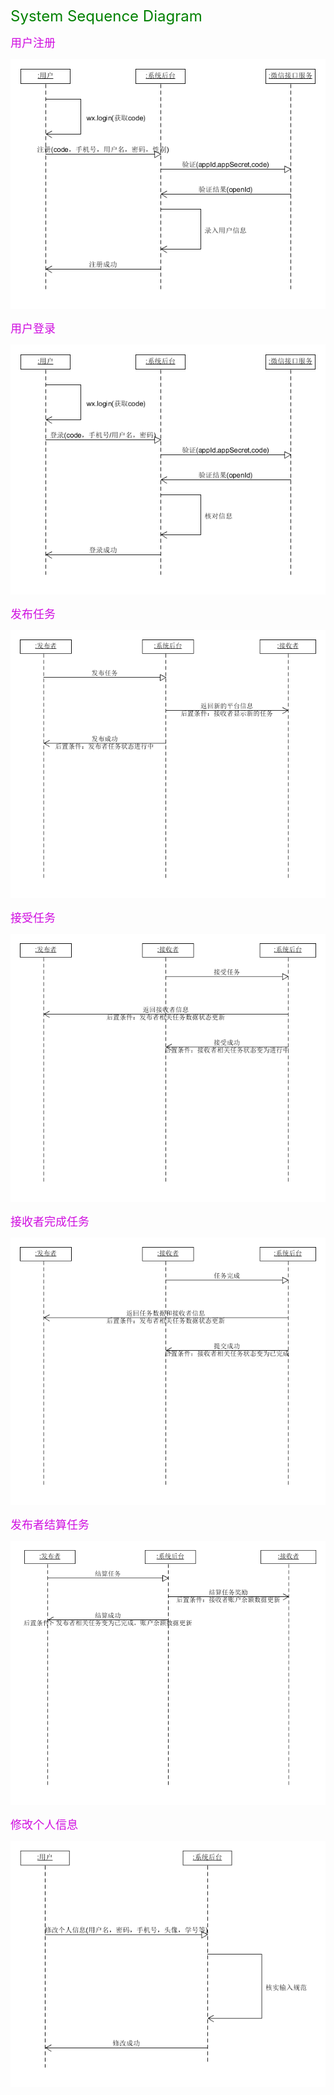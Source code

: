 <font color=green size = 5>System Sequence Diagram</font>

<font color=dgreen size = 4>用户注册</font>

![用户注册](/images/用户注册.png)

<font color=dgreen size = 4>用户登录</font>

![用户登录](/images/用户登录.png)

<font color=dgreen size = 4>发布任务</font>

![发布任务](/images/发布任务.png)

<font color=dgreen size = 4>接受任务</font>

![接受任务](/images/接受任务.png)

<font color=dgreen size = 4>接收者完成任务</font>

![接收者完成任务](/images/接收者完成任务.png)

<font color=dgreen size = 4>发布者结算任务</font>

![发布者结算任务](/images/发布者结算任务.png)

<font color=dgreen size = 4>修改个人信息</font>

![修改个人信息](/images/修改个人信息.png)








